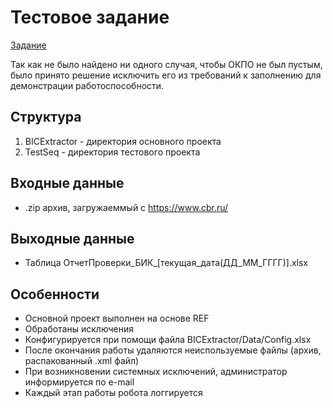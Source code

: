 # Тестовое задание

[Задание](https://www.dropbox.com/s/vfy31y44k41mnc4/%D0%94%D0%BE%D0%BC%D0%B0%D1%88%D0%BD%D0%B5%D0%B5%20%D0%B7%D0%B0%D0%B4%D0%B0%D0%BD%D0%B8%D0%B5%20%28%D0%91%D0%98%D0%9A%29.docx?dl=0)

Так как не было найдено ни одного случая, чтобы ОКПО не был пустым, было принято решение исключить его из требований к заполнению для демонстрации работоспособности.

## Структура

1. BICExtractor - директория основного проекта
2. TestSeq - директория тестового проекта

## Входные данные

- .zip архив, загружаеммый с https://www.cbr.ru/

## Выходные данные

- Таблица ОтчетПроверки_БИК_[текущая_дата(ДД_ММ_ГГГГ)].xlsx

## Особенности

- Основной проект выполнен на основе REF
- Обработаны исключения
- Конфигурируется при помощи файла BICExtractor/Data/Config.xlsx
- После окончания работы удаляются неиспользуемые файлы (архив, распакованный .xml файл)
- При возникновении системных исключений, администратор информируется по e-mail
- Каждый этап работы робота логгируется

